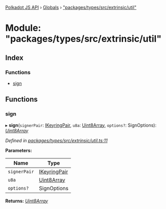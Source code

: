 [Polkadot JS API](../README.md) › [Globals](../globals.md) › ["packages/types/src/extrinsic/util"](_packages_types_src_extrinsic_util_.md)

# Module: "packages/types/src/extrinsic/util"

## Index

### Functions

* [sign](_packages_types_src_extrinsic_util_.md#sign)

## Functions

###  sign

▸ **sign**(`signerPair`: [IKeyringPair](../interfaces/_packages_types_src_types_interfaces_.ikeyringpair.md), `u8a`: [Uint8Array](../classes/_packages_types_src_codec_raw_.raw.md#static-uint8array), `options?`: SignOptions): *[Uint8Array](../classes/_packages_types_src_codec_raw_.raw.md#static-uint8array)*

*Defined in [packages/types/src/extrinsic/util.ts:11](https://github.com/polkadot-js/api/blob/1beaf9f20/packages/types/src/extrinsic/util.ts#L11)*

**Parameters:**

Name | Type |
------ | ------ |
`signerPair` | [IKeyringPair](../interfaces/_packages_types_src_types_interfaces_.ikeyringpair.md) |
`u8a` | [Uint8Array](../classes/_packages_types_src_codec_raw_.raw.md#static-uint8array) |
`options?` | SignOptions |

**Returns:** *[Uint8Array](../classes/_packages_types_src_codec_raw_.raw.md#static-uint8array)*
